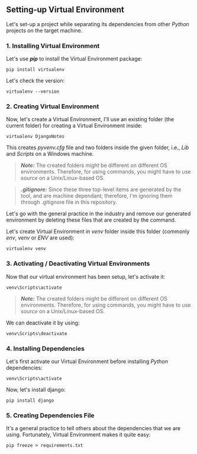 ## Setting-up Virtual Environment

Let's set-up a project while separating its dependencies from other *Python* projects on the target machine.



### 1. Installing Virtual Environment

Let's use ***pip*** to install the Virtual Environment package:
```
pip install virtualenv
```

Let's check the version:
```
virtualenv --version
```



### 2. Creating Virtual Environment

Now, let's create a Virtual Environment, I'll use an existing folder (the current folder) for creating a Virtual Environment inside:

```
virtualenv DjangoNotes
```

This creates *pyvenv.cfg* file and two folders inside the given folder, i.e., *Lib* and *Scripts* on a Windows machine.

> ***Note:*** The created folders might be different on different OS environments. Therefore, for using commands, you might have to use *source <script-name>* on a Unix/Linux-based OS.

> ***.gitignore:*** Since these three top-level items are generated by the tool, and are machine dependant; therefore, I'm ignoring them through .gitignore file in this repository.

Let's go with the general practice in the industry and remove our generated environment by deleting these files that are created by the command.

Let's create Virtual Environment in *venv* folder inside this folder (commonly *env*, *venv* or *ENV* are used):

```
virtualenv venv
```



### 3. Activating / Deactivating Virtual Environments

Now that our virtual environment has been setup, let's activate it:

```
venv\Scripts\activate
```

> ***Note:*** The created folders might be different on different OS environments. Therefore, for using commands, you might have to use *source <script-name>* on a Unix/Linux-based OS.

We can deactivate it by using:

```
venv\Scripts\deactivate
```



### 4. Installing Dependencies

Let's first activate our Virtual Environment before installing *Python* dependencies:

```
venv\Scripts\activate
```

Now, let's install django:

```
pip install django
```



### 5. Creating Dependencies File

It's a general practice to tell others about the dependencies that we are using. Fortunately, Virtual Environment makes it quite easy:

```
pip freeze > requirements.txt
```



